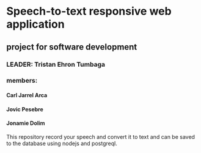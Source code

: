 # Speech-to-text responsive web application

## project for software development

### LEADER: Tristan Ehron Tumbaga

### members:

#### Carl Jarrel Arca

#### Jovic Pesebre

#### Jonamie Dolim

This repository record your speech and convert it to text and can be saved to the database using nodejs and postgreql.
